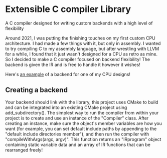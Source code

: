 
# Extensible C compiler Library

A C compiler designed for writing custom backends with a high level of flexibility

Around 2021, I was putting the finishing touches on my first custom CPU architecture. I had made a few things with it, but only in assembly. I wanted to try compiling C to my assembly language, but after wrestling with LLVM for a while, I found that it just wasn't designed for a CPU as retro as mine. So I decided to make a C compiler focused on backend flexibility! The backend is given the IR and is free to handle it however it wishes!

Here's [an example](https://github.com/PegaFox/pegafox-mc3/tree/main/mc3_tools/C_compiler) of a backend for one of my CPU designs!

## Creating a backend

Your backend should link with the library, this project uses CMake to build and can be integrated into an existing CMake project using add_subdirectory().
The simplest way to run the compiler from within your project is to create and use an instance of the "Compiler" class. After creating an instance, make sure the object's member variables are how you want (for example, you can set default include paths by appending to the "default include directories member"), and then run the compiler with "compileWithArgs(argc, argv)". This function returns an "IRprogram" object containing static variable data and an array of IR functions that can be rearranged freely!
